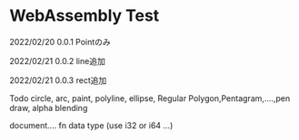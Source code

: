 # WebAssembly Test

2022/02/20 0.0.1 Pointのみ

2022/02/21 0.0.2 line追加

2022/02/21 0.0.3 rect追加


Todo circle, arc, paint, polyline, ellipse, Regular Polygon,Pentagram,....,pen draw, alpha blending

document....
fn data type (use i32 or i64 ...)
